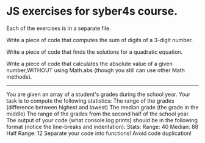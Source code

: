 #  JS exercises for syber4s course.
Each of the exercises is in a separate file.

Write a piece of code that computes the sum of digits of a 3-digit number.

Write a piece of code that finds the solutions for a quadratic equation. 

Write a piece of code that calculates the absolute value of a given number,WITHOUT using Math.abs (though you still can use other Math methods).
_______________________________________________________________________________________________________________________________________________
You are given an array of a student's grades during the school year. Your task is to compute the following statistics:
The range of the grades (difference between highest and lowest)
The median grade (the grade in the middle)
The range of the grades from the second half of the school year.
The output of your code (what console.log prints) should be in the following format (notice the line-breaks and indentation):
Stats:
    Range: 40
    Median: 88
    Half Range: 12
Separate your code into functions! Avoid code duplication!
